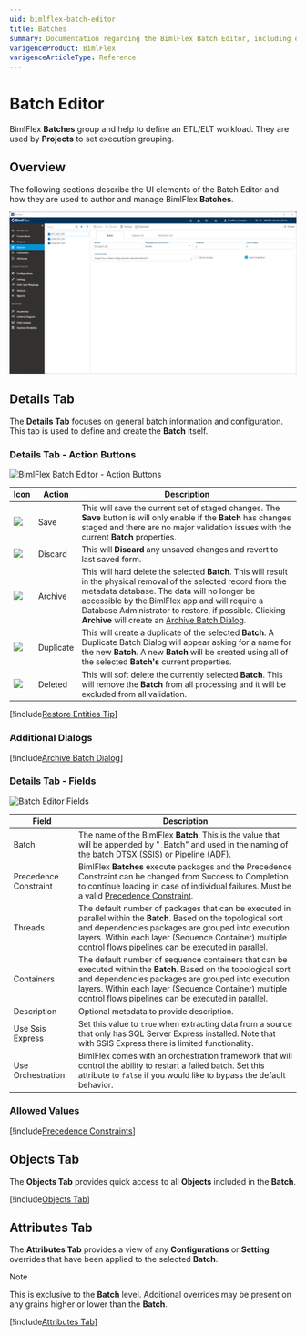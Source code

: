 ```yaml
---
uid: bimlflex-batch-editor
title: Batches
summary: Documentation regarding the BimlFlex Batch Editor, including editor fields, action buttons, field descriptions, and setting options. 
varigenceProduct: BimlFlex
varigenceArticleType: Reference
---
```

# Batch Editor

BimlFlex **Batches** group and help to define an ETL/ELT workload.  They are used by **Projects** to set execution grouping.

## Overview

The following sections describe the UI elements of the Batch Editor and how they are used to author and manage BimlFlex **Batches**.

![BimlFlex - Batch Editor](images/bfx-batches-editor-overview.png "BimlFlex - Batch Editor")

## Details Tab

The **Details Tab** focuses on general batch information and configuration.  This tab is used to define and create the **Batch** itself.

### Details Tab - Action Buttons  

![BimlFlex Batch Editor - Action Buttons](images/bfx-batches-action-buttons.png "BimlFlex Batch Editor - Action Buttons")


|Icon|Action|Description|
|-|-|-|
| <div class="icon-col m-5"><img src="images/svg-icons/save.svg" /></div>| Save | This will save the current set of staged changes.  The **Save** button is will only enable if the **Batch** has changes staged and there are no major validation issues with the current **Batch** properties. |
| <div class="icon-col m-5"><img src="images/svg-icons/discard.svg" /></div>| Discard | This will **Discard** any unsaved changes and revert to last saved form. |
| <div class="icon-col m-5"><img src="images/svg-icons/archive-delete.svg" /></div> | Archive | This will hard delete the selected **Batch**.  This will result in the physical removal of the selected record from the metadata database.  The data will no longer be accessible by the BimlFlex app and will require a Database Administrator to restore, if possible. Clicking **Archive** will create an [Archive Batch Dialog](#archive-batch-dialog). |
| <div class="icon-col m-5"><img src="images/svg-icons/duplicate-objects.svg" /></div> | Duplicate | This will create a duplicate of the selected **Batch**. A Duplicate Batch Dialog will appear asking for a name for the new **Batch**. A new **Batch** will be created using all of the selected **Batch's** current properties. |
| <img src="images/bimlflex-app-action-switch.png" /> | Deleted | This will soft delete the currently selected **Batch**.  This will remove the **Batch** from all processing and it will be excluded from all validation. |

[//]: # (TODO: Find a switch SVG to use for Deleted)

[!include[Restore Entities Tip](_tip-restore-entities.md)]

### Additional Dialogs

[!include[Archive Batch Dialog](_dialog-archive-batch-single.md)]

### Details Tab - Fields

<img
    src="images/bimlflex-app-editor-batches-fields.png"
    title="Batch Editor Fields"
/>

|Field|Description|
|-|-|
| Batch | The name of the BimlFlex **Batch**.  This is the value that will be appended by "_Batch" and used in the naming of the batch DTSX (SSIS) or Pipeline (ADF). |
| Precedence Constraint | BimlFlex **Batches** execute packages and the Precedence Constraint can be changed from Success to Completion to continue loading in case of individual failures. Must be a valid [Precedence Constraint](#precedence-constraints). |
| Threads | The default number of packages that can be executed in parallel within the **Batch**. Based on the topological sort and dependencies packages are grouped into execution layers. Within each layer (Sequence Container) multiple control flows pipelines can be executed in parallel. |
| Containers | The default number of sequence containers that can be executed within the **Batch**. Based on the topological sort and dependencies packages are grouped into execution layers. Within each layer (Sequence Container) multiple control flows pipelines can be executed in parallel. |
| Description | Optional metadata to provide description. |
| Use Ssis Express | Set this value to `true` when extracting data from a source that only has SQL Server Express installed. Note that with SSIS Express there is limited functionality. |
| Use Orchestration | BimlFlex comes with an orchestration framework that will control the ability to restart a failed batch. Set this attribute to `false` if you would like to bypass the default behavior. |

### Allowed Values

[!include[Precedence Constraints](_enum-precedence-constraint.md)]

## Objects Tab

The **Objects Tab** provides quick access to all **Objects** included in the **Batch**.  

[!include[Objects Tab](_tab-objects.md)]

## Attributes Tab

The **Attributes Tab** provides a view of any **Configurations** or **Setting** overrides that have been applied to the selected **Batch**.  

>[!NOTE]
> This is exclusive to the **Batch** level.  Additional overrides may be present on any grains higher or lower than the **Batch**.

[!include[Attributes Tab](_tab-attributes.md)]

